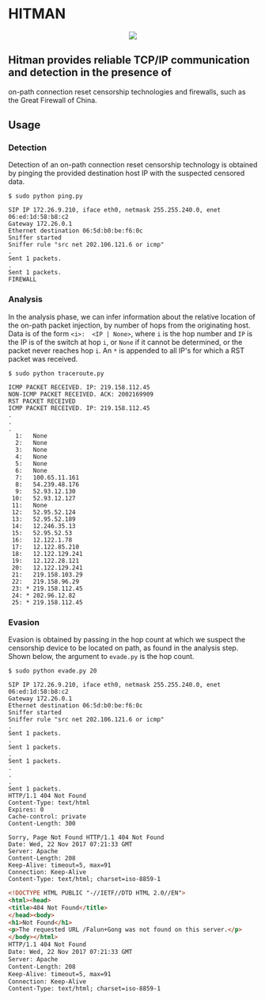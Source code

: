 # HITMAN

<p align="center">
  <img src="https://github.com/williampsmith/Hitman/blob/master/Assets/hitman.png">
  <br/>
</p>


## Hitman provides reliable TCP/IP communication and detection in the presence of
on-path connection reset censorship technologies and firewalls, such as the
Great Firewall of China.

## Usage

### Detection
Detection of an on-path connection reset censorship technology is obtained by
pinging the provided destination host IP with the suspected censored data.

`$ sudo python ping.py`

```
SIP IP 172.26.9.210, iface eth0, netmask 255.255.240.0, enet 06:ed:1d:58:b8:c2
Gateway 172.26.0.1
Ethernet destination 06:5d:b0:be:f6:0c
Sniffer started
Sniffer rule "src net 202.106.121.6 or icmp"
.
Sent 1 packets.
.
Sent 1 packets.
FIREWALL
```

### Analysis
In the analysis phase, we can infer information about the relative location of
the on-path packet injection, by number of hops from the originating host.
Data is of the form `<i>:  <IP | None>`, where `i` is the hop number and `IP` is
the IP is of the switch at hop `i`, or `None` if it cannot be determined, or the
packet never reaches hop `i`. An `*` is appended to all IP's for which a RST
packet was received.

`$ sudo python traceroute.py`

```
ICMP PACKET RECEIVED. IP: 219.158.112.45
NON-ICMP PACKET RECEIVED. ACK: 2002169909
RST PACKET RECEIVED
ICMP PACKET RECEIVED. IP: 219.158.112.45
.
.
.
  1:   None
  2:   None
  3:   None
  4:   None
  5:   None
  6:   None
  7:   100.65.11.161
  8:   54.239.48.176
  9:   52.93.12.130
 10:   52.93.12.127
 11:   None
 12:   52.95.52.124
 13:   52.95.52.189
 14:   12.246.35.13
 15:   52.95.52.53
 16:   12.122.1.78
 17:   12.122.85.210
 18:   12.122.129.241
 19:   12.122.28.121
 20:   12.122.129.241
 21:   219.158.103.29
 22:   219.158.96.29
 23: * 219.158.112.45
 24: * 202.96.12.82
 25: * 219.158.112.45
 ```

### Evasion
Evasion is obtained by passing in the hop count at which we suspect the censorship
device to be located on path, as found in the analysis step. Shown below, the
argument to `evade.py` is the hop count.

`$ sudo python evade.py 20`

```
SIP IP 172.26.9.210, iface eth0, netmask 255.255.240.0, enet 06:ed:1d:58:b8:c2
Gateway 172.26.0.1
Ethernet destination 06:5d:b0:be:f6:0c
Sniffer started
Sniffer rule "src net 202.106.121.6 or icmp"
.
Sent 1 packets.
.
Sent 1 packets.
.
Sent 1 packets.
.
.
.
Sent 1 packets.
HTTP/1.1 404 Not Found
Content-Type: text/html
Expires: 0
Cache-control: private
Content-Length: 300

Sorry, Page Not Found HTTP/1.1 404 Not Found
Date: Wed, 22 Nov 2017 07:21:33 GMT
Server: Apache
Content-Length: 208
Keep-Alive: timeout=5, max=91
Connection: Keep-Alive
Content-Type: text/html; charset=iso-8859-1
```

```html
<!DOCTYPE HTML PUBLIC "-//IETF//DTD HTML 2.0//EN">
<html><head>
<title>404 Not Found</title>
</head><body>
<h1>Not Found</h1>
<p>The requested URL /Falun+Gong was not found on this server.</p>
</body></html>
HTTP/1.1 404 Not Found
Date: Wed, 22 Nov 2017 07:21:33 GMT
Server: Apache
Content-Length: 208
Keep-Alive: timeout=5, max=91
Connection: Keep-Alive
Content-Type: text/html; charset=iso-8859-1
```
